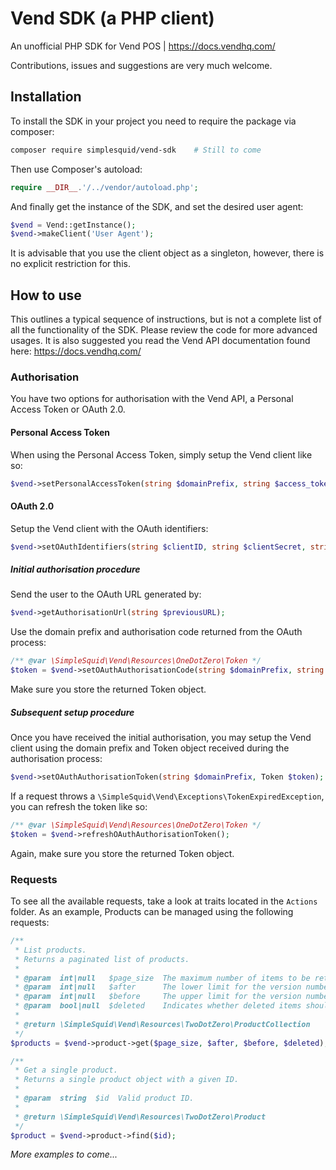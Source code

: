 # Vend SDK (a PHP client)
An unofficial PHP SDK for Vend POS | https://docs.vendhq.com/

Contributions, issues and suggestions are very much welcome.

## Installation

To install the SDK in your project you need to require the package via composer:

```bash
composer require simplesquid/vend-sdk    # Still to come
```

Then use Composer's autoload:

```php
require __DIR__.'/../vendor/autoload.php';
```

And finally get the instance of the SDK, and set the desired user agent:

```php
$vend = Vend::getInstance();
$vend->makeClient('User Agent');
```

It is advisable that you use the client object as a singleton, however, there is no explicit restriction for this.

## How to use

This outlines a typical sequence of instructions, but is not a complete list of all the functionality of the SDK. Please review the code for more advanced usages. It is also suggested you read the Vend API documentation found here: https://docs.vendhq.com/

### Authorisation

You have two options for authorisation with the Vend API, a Personal Access Token or OAuth 2.0.

#### Personal Access Token

When using the Personal Access Token, simply setup the Vend client like so:

```php
$vend->setPersonalAccessToken(string $domainPrefix, string $access_token);
```

#### OAuth 2.0

Setup the Vend client with the OAuth identifiers:

```php
$vend->setOAuthIdentifiers(string $clientID, string $clientSecret, string $redirectURI);
```

##### Initial authorisation procedure

Send the user to the OAuth URL generated by:

```php
$vend->getAuthorisationUrl(string $previousURL);
```

Use the domain prefix and authorisation code returned from the OAuth process:

```php
/** @var \SimpleSquid\Vend\Resources\OneDotZero\Token */
$token = $vend->setOAuthAuthorisationCode(string $domainPrefix, string $code);
```

Make sure you store the returned Token object.

##### Subsequent setup procedure

Once you have received the initial authorisation, you may setup the Vend client using the domain prefix and Token object received during the authorisation process:

```php
$vend->setOAuthAuthorisationToken(string $domainPrefix, Token $token);
```

If a request throws a `\SimpleSquid\Vend\Exceptions\TokenExpiredException`, you can refresh the token like so:

```php
/** @var \SimpleSquid\Vend\Resources\OneDotZero\Token */
$token = $vend->refreshOAuthAuthorisationToken();
```

Again, make sure you store the returned Token object.

### Requests

To see all the available requests, take a look at traits located in the `Actions` folder. As an example, Products can be managed using the following requests:

```php
/**
 * List products.
 * Returns a paginated list of products.
 *
 * @param  int|null   $page_size  The maximum number of items to be returned in the response.
 * @param  int|null   $after      The lower limit for the version numbers to be included in the response.
 * @param  int|null   $before     The upper limit for the version numbers to be included in the response.
 * @param  bool|null  $deleted    Indicates whether deleted items should be included in the response.
 *
 * @return \SimpleSquid\Vend\Resources\TwoDotZero\ProductCollection
 */
$products = $vend->product->get($page_size, $after, $before, $deleted);
```

```php
/**
 * Get a single product.
 * Returns a single product object with a given ID.
 *
 * @param  string  $id  Valid product ID.
 *
 * @return \SimpleSquid\Vend\Resources\TwoDotZero\Product
 */
$product = $vend->product->find($id);
```

_More examples to come..._ 